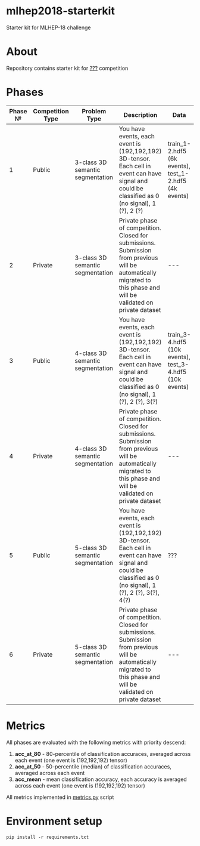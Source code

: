 # mlhep2018-starterkit
Starter kit for MLHEP-18 challenge

# About

Repository contains starter kit for [???](https://competitions.codalab.org/competitions/19731) competition


# Phases

| Phase № | Competition Type | Problem Type                     | Description                                                                                                                                             | Data                                                    |
|---------|------------------|----------------------------------|---------------------------------------------------------------------------------------------------------------------------------------------------------|---------------------------------------------------------|
| 1       | Public           | 3-class 3D semantic segmentation | You have events, each event is (192,192,192) 3D-tensor. Each cell in event can have signal and could be classified as 0 (no signal), 1 (?), 2 (?)       | train_1-2.hdf5 (6k events), test_1-2.hdf5 (4k events)   |
| 2       | Private          | 3-class 3D semantic segmentation | Private phase of competition. Closed for submissions. Submission from previous will be automatically migrated to this phase and will be validated on private dataset            | ---                                                     |
| 3       | Public           | 4-class 3D semantic segmentation | You have events, each event is (192,192,192) 3D-tensor. Each cell in event can have signal and could be classified as 0 (no signal), 1 (?), 2 (?), 3(?) | train_3-4.hdf5 (10k events), test_3-4.hdf5 (10k events) |
| 4       | Private          | 4-class 3D semantic segmentation | Private phase of competition. Closed for submissions. Submission from previous will be automatically migrated to this phase and will be validated on private dataset            | ---                                                     |
| 5       | Public           | 5-class 3D semantic segmentation |     You have events, each event is (192,192,192) 3D-tensor. Each cell in event can have signal and could be classified as 0 (no signal), 1 (?), 2 (?), 3(?), 4(?)                                                                                                                                                    |  ???                                                       |
| 6       | Private          | 5-class 3D semantic segmentation |                                                                                         Private phase of competition. Closed for submissions. Submission from previous will be automatically migrated to this phase and will be validated on private dataset                                                                |                                                       ---  |

# Metrics

All phases are evaluated with the following metrics with priority descend:

1) **acc_at_80** - 80-percentile of classification accuraces, averaged across each event (one event is (192,192,192) tensor)
2) **acc_at_50** - 50-percentile (median) of classification accuraces, averaged across each event
2) **acc_mean** - mean classification accuracy, each accuracy is averaged across each event (one event is (192,192,192) tensor)

All metrics implemented in [metrics.py](metrics.py) script

# Environment setup

```
pip install -r requirements.txt
```
